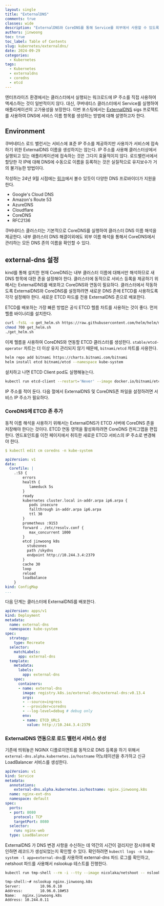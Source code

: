 ```yaml
---
layout: single
title: "ExternalDNS"
comments: true
classes: wide
description: "ExternalDNS와 CoreDNS를 통해 Service를 외부에서 사용할 수 있도록 설정하는 방법"
authors: jinwoong
toc: true
toc_label: Table of Contents
slug: kubernetes/externaldns/
date: 2024-09-29
categories:
  - Kubernetes
tags:
  - Kubernetes
  - externaldns
  - coredns
  - etcd
---
```


엔터프라이즈 환경에서는 클러스터에서 실행되는 워크로드에 IP 주소를 직접 사용하여 액세스하는 것이 일반적이지 않다. 대신, 쿠버네티스 클러스터에서 Service를 실행하여 애플리케이션의 고가용성을 보장한다. 이번 포스팅에서는 [ExternalDNS](https://github.com/kubernetes-sigs/external-dns) sigs 프로젝트를 사용하여 DNS에 서비스 이름 항목를 생성하는 방법에 대해 설명하고자 한다.

## Environment

쿠버네티스 로드 밸런서는 서비스에 표준 IP 주소를 제공하지만 사용자가 서비스에 접속하기 위한 ExternalDNS 이름을 생성하지는 않는다. IP 주소를 사용해 클러스터상에서 실행되고 있는 애플리케이션에 접속하는 것은 그다지 효율적이지 않다. 로드밸런서에서 할당한 각 IP에 대해 DNS에 수동으로 이름을 등록하는 것은 실질적으로 유지보수가 거의 불가능한 방법이다. 

작성하는 24년 9월 시점에는 [링크](https://github.com/kubernetes-sigs/external-dns?tab=readme-ov-file#the-latest-release)에서 볼수 있듯이 다양한 DNS 프로바이더가 지원을 한다. 

-	Google's Cloud DNS 
-	Amazon's Route 53 
-	AzureDNS 
-	Cloudflare 
-	CoreDNS 
-	RFC2136 

쿠버네티스 클러스터는 기본적으로 CoreDNS를 실행하여 클러스터 DNS 이름 해석을 제공한다. 내부 클러스터 DNS 해결이외에도 외부 이름 해석을 통해서 CoreDNS에서 관리하는 모든 DNS 존의 이름을 확인할 수 있다.

## external-dns 설정

kind를 통해 설치한 현재 CoreDNS는 내부 클러스터 이름에 대해서만 해석하므로 새 DNS 항목에 대한 존을 설정해야 한다. 클러스터에 동적으로 서비스 등록을 제공하기 위해서는 ExternalDNS를 배포하고 CoreDNS와 연동이 필요하다. 클러스터에서 작동하도록 ExternalDNS와 CoreDNS를 설정하려면 새로운 DNS 존에 ETCD를 사용하도록 각각 설정해야 한다. 새로운 ETCD 파드를 전용 ExternalDNS 존으로 배포한다.

ETCD를 배포하는 가장 빠른 방법은 공식 ETCD 헬름 차트를 사용하는 것이 좋다. 먼저 헬름 바이너리를 설치한다.

```bash
curl -fsSL -o get_helm.sh https://raw.githubusercontent.com/helm/helm/master/scripts/get-helm-3
chmod 700 get_helm.sh
./get_helm.sh
```

이제 헬름을 사용하여 CoreDNS와 연동할 ETCD 클러스터를 생성한다. `stable/etcd-operator` 차트는 더 이상 유지 관리되지 않기 때문에, `bitnami/etcd` 차트를 사용한다. 

```bash
helm repo add bitnami https://charts.bitnami.com/bitnami
helm install etcd bitnami/etcd --namespace kube-system
```

설치하고 나면 ETCD Client pod도 실행해놓는다.

```bash
kubectl run etcd-client --restart='Never' --image docker.io/bitnami/etcd:3.5.16-debian-12-r1 --env ROOT_PASSWORD=$(kubectl get secret --namespace kube-system etcd -o jsonpath="{.data.etcd-root-password}" | base64 -d) --env ETCDCTL_ENDPOINTS="etcd.kube-system.svc.cluster.local:2379" --namespace kube-system --command -- sleep infinity
```

IP 주소를 적어 둔다. 다음 절에서 ExternalDNS 및 CoreDNS존 파일을 설정하려면 서비스 IP 주소가 필요하다.  

### CoreDNS에 ETCD 존 추가

동적 이름 해석을 사용하기 위해서는 ExternalDNS가 ETCD 서버에 CoreDNS 존을 저장해야 한다는 것이다. ETCD 연동 영역을 활성화하려면 CoreDNS 컨피그맵을 편집한다.
엔드포인트를 이전 페이지에서 취득한 새로운 ETCD 서비스의 IP 주소로 변경해야 한다.

```yaml
$ kubectl edit cm coredns -n kube-system

apiVersion: v1
data:
  Corefile: |
    .:53 {
        errors
        health {
           lameduck 5s
        }
        ready
        kubernetes cluster.local in-addr.arpa ip6.arpa {
           pods insecure
           fallthrough in-addr.arpa ip6.arpa
           ttl 30
        }
        prometheus :9153
        forward . /etc/resolv.conf {
           max_concurrent 1000
        }
        etcd jinwoong k8s
          stubzones
          path /skydns
          endpoint http://10.244.3.4:2379
        }
        cache 30
        loop
        reload
        loadbalance
    }
kind: ConfigMap
...
```

다음 단계는 클러스터에 ExternalDNS를 배포한다. 

```yaml
apiVersion: apps/v1
kind: Deployment
metadata:
  name: external-dns
  namespace: kube-system
spec:
  strategy:
    type: Recreate
  selector:
    matchLabels:
      app: external-dns
  template:
    metadata:
      labels:
        app: external-dns
    spec:
      containers:
      - name: external-dns
        image: registry.k8s.io/external-dns/external-dns:v0.13.4
        args:
        - --source=ingress
        - --provider=coredns
        - --log-level=debug # debug only
        env:
        - name: ETCD_URLS
          value: http://10.244.3.4:2379
```

### ExternalDNS 연동으로 로드 밸런서 서비스 생성

기존에 띄워놓은 NGINX 디플로이먼트를 동적으로 DNS 등록을 하기 위해서 `external-dns.alpha.kubernetes.io/hostname` 어노테이션을 추가하고 신규 LoadBalancer 서비스를 생성한다.

```yaml
apiVersion: v1 
kind: Service 
metadata:
  annotations:
    external-dns.alpha.kubernetes.io/hostname: nginx.jinwoong.k8s
  name: nginx-ext-dns
  namespace: default 
spec:
  ports:
  - port: 8080
    protocol: TCP
    targetPort: 8080 
  selector:
    run: nginx-web 
  type: LoadBalancer
```

ExternalDNS 가 DNS 변경 사항을 수신하는 데 약간의 시간이 걸리지만 잠시후에 확인하면 레코드가 생성되었는지 확인할 수 있다. 확인하려면 `kubectl logs -n kube-system -l app=external-dns`를 사용하여 external-dns 파드 로그를 확인하고, netshoot 파드를 사용해서 nslookup 테스트를 진행한다.

```bash
kubectl run tmp-shell --rm -i --tty --image nicolaka/netshoot -- nslookup nginx.jinwoong.k8s

tmp-shell:~# nslookup nginx.jinwoong.k8s
Server:         10.96.0.10
Address:        10.96.0.10#53
Name:   nginx.jinwoong.k8s
Address: 10.244.0.11
```

